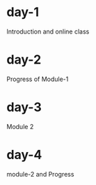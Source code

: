 # day-1
Introduction and online class
# day-2
Progress of Module-1
# day-3
Module 2 
# day-4
module-2 and Progress
